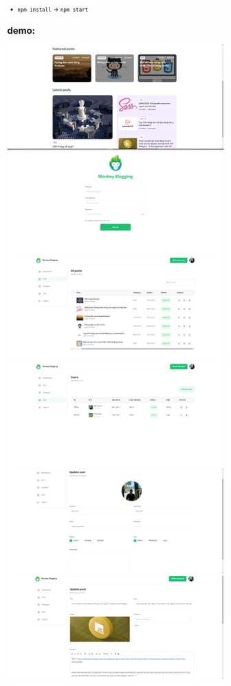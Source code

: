 -  `npm install` -> `npm start`

## demo:

   <img  width="auto" src='./public/1.PNG'>
   <img  width="auto" src='./public/2.PNG'>
   <img  width="auto" src='./public/3.PNG'>
   <img  width="auto" src='./public/4.PNG'>
   <img  width="auto" src='./public/5.PNG'>
   <img  width="auto" src='./public/6.PNG'>
